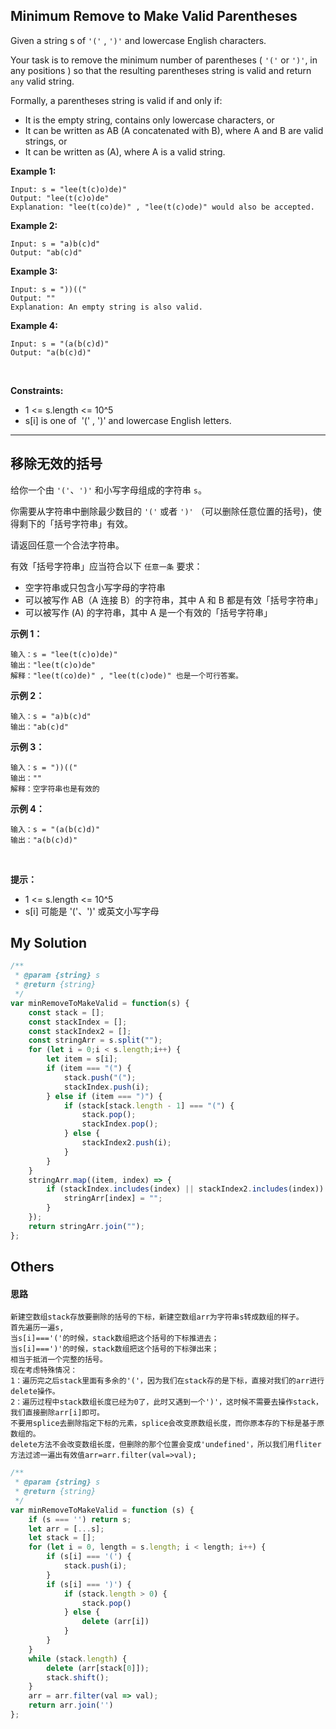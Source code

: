 ## Minimum Remove to Make Valid Parentheses

Given a string s of `'('` , `')'` and lowercase English characters. 

Your task is to remove the minimum number of parentheses ( `'('` or `')'`, in any positions ) so that the resulting parentheses string is valid and return `any` valid string.

Formally, a parentheses string is valid if and only if:

- It is the empty string, contains only lowercase characters, or
- It can be written as AB (A concatenated with B), where A and B are valid strings, or
- It can be written as (A), where A is a valid string.
 

**Example 1:**

    Input: s = "lee(t(c)o)de)"
    Output: "lee(t(c)o)de"
    Explanation: "lee(t(co)de)" , "lee(t(c)ode)" would also be accepted.

**Example 2:**

    Input: s = "a)b(c)d"
    Output: "ab(c)d"

**Example 3:**

    Input: s = "))(("
    Output: ""
    Explanation: An empty string is also valid.

**Example 4:**

    Input: s = "(a(b(c)d)"
    Output: "a(b(c)d)"
 

**Constraints:**

- 1 <= s.length <= 10^5
- s[i] is one of  '(' , ')' and lowercase English letters.

---

## 移除无效的括号

给你一个由 `'('`、`')'` 和小写字母组成的字符串 `s`。

你需要从字符串中删除最少数目的 `'('` 或者 `')'` （可以删除任意位置的括号)，使得剩下的「括号字符串」有效。

请返回任意一个合法字符串。

有效「括号字符串」应当符合以下 `任意一条` 要求：

- 空字符串或只包含小写字母的字符串
- 可以被写作 AB（A 连接 B）的字符串，其中 A 和 B 都是有效「括号字符串」
- 可以被写作 (A) 的字符串，其中 A 是一个有效的「括号字符串」
 

**示例 1：**

    输入：s = "lee(t(c)o)de)"
    输出："lee(t(c)o)de"
    解释："lee(t(co)de)" , "lee(t(c)ode)" 也是一个可行答案。

**示例 2：**

    输入：s = "a)b(c)d"
    输出："ab(c)d"

**示例 3：**

    输入：s = "))(("
    输出：""
    解释：空字符串也是有效的

**示例 4：**

    输入：s = "(a(b(c)d)"
    输出："a(b(c)d)"
 

**提示：**

- 1 <= s.length <= 10^5
- s[i] 可能是 '('、')' 或英文小写字母

## My Solution

```javascript
/**
 * @param {string} s
 * @return {string}
 */
var minRemoveToMakeValid = function(s) {
    const stack = [];
    const stackIndex = [];
    const stackIndex2 = [];
    const stringArr = s.split("");
    for (let i = 0;i < s.length;i++) {
        let item = s[i];
        if (item === "(") {
            stack.push("(");
            stackIndex.push(i);
        } else if (item === ")") {
            if (stack[stack.length - 1] === "(") {
                stack.pop();
                stackIndex.pop();
            } else {
                stackIndex2.push(i);
            }
        }
    }
    stringArr.map((item, index) => {
        if (stackIndex.includes(index) || stackIndex2.includes(index)) {
            stringArr[index] = "";
        }
    });
    return stringArr.join("");
};
```

## Others

#### 思路

    新建空数组stack存放要删除的括号的下标，新建空数组arr为字符串s转成数组的样子。
    首先遍历一遍s,
    当s[i]==='('的时候，stack数组把这个括号的下标推进去；
    当s[i]===')'的时候，stack数组把这个括号的下标弹出来；
    相当于抵消一个完整的括号。
    现在考虑特殊情况：
    1：遍历完之后stack里面有多余的'('，因为我们在stack存的是下标，直接对我们的arr进行delete操作。
    2：遍历过程中stack数组长度已经为0了，此时又遇到一个')'，这时候不需要去操作stack，我们直接删除arr[i]即可。
    不要用splice去删除指定下标的元素，splice会改变原数组长度，而你原本存的下标是基于原数组的。
    delete方法不会改变数组长度，但删除的那个位置会变成'undefined'，所以我们用fliter方法过滤一遍出有效值arr=arr.filter(val=>val);

```javascript
/**
 * @param {string} s
 * @return {string}
 */
var minRemoveToMakeValid = function (s) {
    if (s === '') return s;
    let arr = [...s];
    let stack = [];
    for (let i = 0, length = s.length; i < length; i++) {
        if (s[i] === '(') {
            stack.push(i);
        }
        if (s[i] === ')') {
            if (stack.length > 0) {
                stack.pop()
            } else {
                delete (arr[i])
            }
        }
    }
    while (stack.length) {
        delete (arr[stack[0]]);
        stack.shift();
    }
    arr = arr.filter(val => val);
    return arr.join('')
};
```

